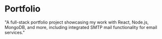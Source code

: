 # Portfolio
"A full-stack portfolio project showcasing my work with React, Node.js, MongoDB, and more, including integrated SMTP mail functionality for email services."

